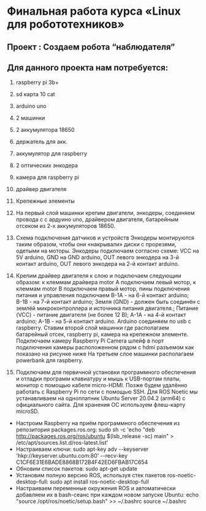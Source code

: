 # Финальная работа курса «Linux для робототехников»

## Проект : Создаем робота “наблюдателя”

## Для данного проекта нам потребуется:

1. raspberry pi 3b+
2. sd карта 10 cat 
3. arduino uno 
4. 2 машинки 
5. 2 аккумулятора 18650 
6. держатель для акк. 
7. аккумулятор для raspberry 
8. 2 оптических энкодера 
9. камера для raspberry pi 
10. драйвер двигателя
11. Крепежные элементы
    
12.  На первый слой машинки крепим двигатели, энкодеры, соединяем провода с с   ардуино uno, драйвером двигателя, батарейным отсеком из 2-х аккумуляторов 18650. 
13. Схема подключения датчиков и устройств
Энкодеры монтируются таким образом, чтобы они «накрывали» диски с прорезями, одетыми на моторы. Энкодеры подключаем согласно схеме: VCC на 5V arduino, GND на GND arduino, OUT левого энкодера на 3-й контакт arduino, OUT левого энкодера на 2-й контакт arduino.

14. Крепим драйвер двигателя к слою и подключаем следующим образом: к клеммам драйвера motor A подключаем левый мотор, к клеммам motor B подключаем правый мотор, пины подключения питания и управления подключаем В-1А - на 6-й контакт arduino; В-1B - на 7-й контакт arduino; Земля (GND) - должен быть соединён с землёй микроконтроллера и источника питания двигателя.; Питание (VCC) - питание двигателя (не более 12 В); А-1А - на 4-й контакт arduino; A-1B  - на 5-й контакт arduino.
Arduino соединяем по usb с raspberry.
Ставим второй слой машинки где располагаем батарейный отсек, raspberry pi, камера на крепежном элементе. 
Подключаем камеру Raspberry Pi Camera шлейф  в порт подключения камеры расположенном рядом с hdmi разъемом как показано на рисунке ниже
На третьем  слое машинки располагаем powerbank для raspberry.

15. Подключаем для первичной установки программного обеспечения и отладки программ клавиатуру и мышь к USB-портам платы, монитор с помощью кабеля micro-HDMI. Позже будем удалённо работать с Raspberry Pi по сети с помощью SSH. Для ROS Noetic мы устанавливаем на одноплатник Ubuntu Server 20.04.2 (arm64) с официального сайта. Для хранения ОС используем флеш-карту microSD. 
- Настроим Raspberry на приём программного обеспечения из репозитория packages.ros.org: sudo sh -c 'echo "deb http://packages.ros.org/ros/ubuntu $(lsb_release -sc) main" > /etc/apt/sources.list.d/ros-latest.list'
- Настраиваем ключи: sudo apt-key adv --keyserver 'hkp://keyserver.ubuntu.com:80' --recv-key C1CF6E31E6BADE8868B172B4F42ED6FBAB17C654
- Обновим список пакетов: sudo apt-get update
- Установим полную версию ROS, используя стек пакетов ros-noetic-desktop-full:
sudo apt install ros-noetic-desktop-full
- Настраиваем переменные окружения ROS и автоматически добавляем их в bash-сеанс при каждом новом запуске Ubuntu:
echo "source /opt/ros/noetic/setup.bash" >> ~/.bashrc
source ~/.bashrc



